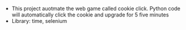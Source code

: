 <ul>
  <li>This project auotmate the web game called cookie click. Python code will automatically click the cookie and upgrade for 5 five minutes</li>
  <li>Library: time, selenium</li>
</ul>
